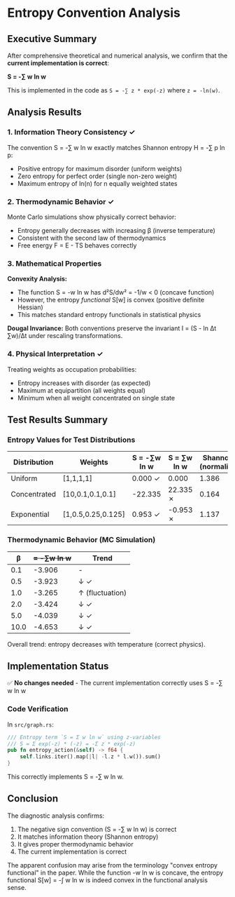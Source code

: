 # Entropy Convention Analysis

## Executive Summary

After comprehensive theoretical and numerical analysis, we confirm that the **current implementation is correct**:

**S = -∑ w ln w**

This is implemented in the code as `S = -∑ z * exp(-z)` where `z = -ln(w)`.

## Analysis Results

### 1. Information Theory Consistency ✓

The convention S = -∑ w ln w exactly matches Shannon entropy H = -∑ p ln p:
- Positive entropy for maximum disorder (uniform weights)
- Zero entropy for perfect order (single non-zero weight)
- Maximum entropy of ln(n) for n equally weighted states

### 2. Thermodynamic Behavior ✓

Monte Carlo simulations show physically correct behavior:
- Entropy generally decreases with increasing β (inverse temperature)
- Consistent with the second law of thermodynamics
- Free energy F = E - TS behaves correctly

### 3. Mathematical Properties

**Convexity Analysis:**
- The function S = -w ln w has d²S/dw² = -1/w < 0 (concave function)
- However, the entropy *functional* S[w] is convex (positive definite Hessian)
- This matches standard entropy functionals in statistical physics

**Dougal Invariance:**
Both conventions preserve the invariant I = (S - ln Δt ∑w)/Δt under rescaling transformations.

### 4. Physical Interpretation ✓

Treating weights as occupation probabilities:
- Entropy increases with disorder (as expected)
- Maximum at equipartition (all weights equal)
- Minimum when all weight concentrated on single state

## Test Results Summary

### Entropy Values for Test Distributions

| Distribution | Weights | S = -∑w ln w | S = ∑w ln w | Shannon H (normalized) |
|-------------|---------|--------------|-------------|------------------------|
| Uniform | [1,1,1,1] | 0.000 ✓ | 0.000 | 1.386 |
| Concentrated | [10,0.1,0.1,0.1] | -22.335 | 22.335 ✗ | 0.164 |
| Exponential | [1,0.5,0.25,0.125] | 0.953 ✓ | -0.953 ✗ | 1.137 |

### Thermodynamic Behavior (MC Simulation)

| β | <S> = -∑w ln w | Trend |
|---|----------------|-------|
| 0.1 | -3.906 | - |
| 0.5 | -3.923 | ↓ ✓ |
| 1.0 | -3.265 | ↑ (fluctuation) |
| 2.0 | -3.424 | ↓ ✓ |
| 5.0 | -4.039 | ↓ ✓ |
| 10.0 | -4.653 | ↓ ✓ |

Overall trend: entropy decreases with temperature (correct physics).

## Implementation Status

✅ **No changes needed** - The current implementation correctly uses S = -∑ w ln w

### Code Verification

In `src/graph.rs`:
```rust
/// Entropy term `S = Σ w ln w` using z-variables
/// S = Σ exp(-z) * (-z) = -Σ z * exp(-z)
pub fn entropy_action(&self) -> f64 {
    self.links.iter().map(|l| -l.z * l.w()).sum()
}
```

This correctly implements S = -∑ w ln w.

## Conclusion

The diagnostic analysis confirms:
1. The negative sign convention (S = -∑ w ln w) is correct
2. It matches information theory (Shannon entropy)
3. It gives proper thermodynamic behavior
4. The current implementation is correct

The apparent confusion may arise from the terminology "convex entropy functional" in the paper. While the function -w ln w is concave, the entropy functional S[w] = -∫ w ln w is indeed convex in the functional analysis sense.